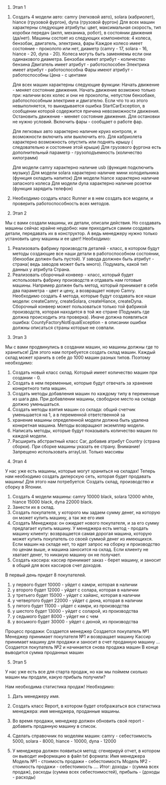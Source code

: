 1) Этап 1

  1. Создать 4 модели авто: camry (легковой авто), solara (кабриолет), hiance (грузовой фургон), dyna (грузовой фургон)
      Для всех машин характерны следующие атрибуты: цвет, максимальная скорость, тип коробки передач (акпп, механика, робот), в состоянии движения (да/нет).
      Машины состоят из следующих компонентов: 4 колеса, бензобак, двигатель, электрика, фары
      Каждое колесо имеет состояние - проколото или нет, диаметр (camry - 17, solara - 16, hiance - 20, dyna - 20). Колеса могуть быть заменяемы если они одинакового диаметра.
      Бензобак имеет атрибут - количество бензина
      Двигатель имеет атрибут - работоспособен
      Электрика имеет атрибут - работоспособна
      Фары имеют атрибут - работоспособны
      Цена - с центами
    
      Для всех машин характерны следующие функции: 
      Начать движение - меняет состояние движения. Начать движение возможно только при: наличии всех колес и они не 
      проколоты, непустом бензобаке, работоспособным электрике и двигателю. Если что то из этого невыполняется, 
      то выкидывается ошибка StartCarException, в сообщении которой содержится причина невозможности движения.
      Остановить движение - меняет состояние движения. Для остановки не нужно условий.
      Включить фары - сообщает о работе фар.
      
      Для легковых авто характерно наличие круиз контроля, и возможности включить или выключить его.
      Для кабриолета характерно возможность опустить или поднять крышу ( следовательно и состояние этой крыши)
      Для грузового фургона есть дополнительный параметр - грузоподъемность (количество килограмм)
      
      Для модели camry характерно наличие usb (функция подключить музыку)
      Для модели solara характерно наличие мини холодильника (функция охладить напиток)
      Для модели hiance характерно наличие запасного колеса
      Для модели dyna характерно наличие розетки (функция зарядить телефон)
  
  2. Необходимо создать класс Runner и в нем создать все модели, и проверить работоспособность всех методов.

2) Этап 2
   
  Мы с вами создали машины, их детали, описали действия. Но создавать машины сейчас крайне неудобно:
  нам приходиться самим создавать детали, передавать их в конструктор.
  А ведь менеджеру нужно только установить цену машины и ее цвет! 
  Необходимо: 
  1. Реализовать фабрику производств деталей - класс, в котором будут методы создающие все наши детали в работоспособном состоянии,
     (бензобак должен быть пустой). У завода должнен быть атрибут - страна( ведь заводов может быть много). Подумать, какой тип данных у атрибута Страна.
  2. Реализовать сборочный конвеер - класс, который будет использовать фабрику производств и отдавать нам готовые машины.
     Например должен быть метод, который принимает в себя два параметра - цвет и цену, а возвращает новую Camry.
     Необходимо создать 4 метода, которые будут создавать все наши модели: createCamry, createSolara, createHiance, createDyna.
     Сборочный конвеер может пользоваться только той фабрикой производств, которая находится в той же стране (Подумать где должна происходить эта проверка).
     Иначе должна появляться ошибка: CountyFactoryNotEqualException - в описании ошибки должны описаться страны которые не совпали.

3) Этап 3
   
  Мы с вами продвинулись в создании машин, но машины должны где то храниться!
  Для этого нам потребуется создать склад машин. Каждый склад может хранить в себе до 1000 машин разных типов.
  Поэтому необходимо:
  1. Создать новый класс склад. Который имеет количество машин при создании - 0.
  2. Создать в нем переменные, которые будут отвечать за хранение конкретного типа машин.
  3. Создать методы добавления машин по каждому типу в переменные из шага два. При добавлении машины, свободное место на складе должно уменьшаться.
  4. Создать методы взятия машин со склада: общий счетчик уменьшается на 1, а в переменной ответственной за
  5. хранение машины определенной модели должна быть удалена конкретная машина. Методы возвращают экземпляр модели.
  6. Написать методы, которые будут показывать количество машин по каждой модели.
  7. Расширить абстрактный класс Car, добавив атрибут Country (страна сборки). При сборке машины указать ее страну.
  Внимание! Запрещено использовать arrayList. Только массивы

4) Этап 4

  У нас уже есть машины, которые могут храниться на складах!
  Теперь нам необходимо создать дилерскую сеть, которая будет продавать машины!
  Для этого нам потребуется:
   Создать склад, производство и сборку в Японии.
  1. Создать 4 модели машины: camry 10000 black, solara 12000 white, hiance 15000 black, dyna 22000 black.
  2. Занести их в склад.
  2. Создать покупателя, у которого мы задаем сумму денег, на которую он может купить машину, а так же его имя
  3. Создать Менеджера: он ожидает нового покупателя, и за его сумму предлагает купить машину.
   У менеджера есть метод - продать машину клиенту: возвращается самая дорогая машина,
   которую может купить покупатель со своей суммой денег из имеющихся. Если машин на складе нет, то
   идет запрос на сборку и производство по ценам выше, и машина заносится на склад.
   Если клиенту не хватает денег, то никакую машину он не получает.
  4. Создать кассира: кассир принимает заказ - берет машину, и заносит в общий для всех кассиров счет доходов.
  
  В первый день придет 8 покупателей.
  1. у первого будет 10000 - уйдет с камри, которая в наличии
  2. у второго будет 12000 - уйдет с солара, которая в наличии
  3. у третьего будет 15000 - уйдет с хайанс, которая в наличии
  4. у четвертого будет 22000 - уйдет с дюна, которая в наличии
  5. у пятого будет 11000 - уйдет с камри, из производства
  6. у шестого будет 13000 - уйдет с соларой, из производства
  7. у седьмого будет 8000 - уйдет ни с чем
  8. у восьмого будет 30000 - уйдет с дюной, из производства
  
  Процесс продажи:
  Создается менеджер
  Создается покупатель №1
  Менеджер принимает покупателя №1 и возвращает машину
  Кассир принимает машину для продажи и заносит в счет проданную машину
  ...
  Создается покупатель №2 и начинается снова продажа машин
  В конце выводится сумма проданных машин

5) Этап 5

  У нас уже есть все для старта продаж, но как мы поймем сколько машин мы продали, какую прибыль получили?
  
  Нам необходима статистика продаж!
  Необходимо:
  
  1. Дать менеджеру имя.
  2. Создать класс Report, в котором будет отображаться вся статистика менеджера: имя менеджера,
  проданные машины.
  3. Во время продажи, менеджер должен обновить свой report - добавить проданную машину в список.
  
  4. Сделать справочник по моделям машин: camry - себестоимость 5000, solara - 8000, hiance - 10000, dyna - 12000
  
  5. У менеджера должен появиться метод: сгенерируй отчет, в котором он выводит информацию в файл txt формата:
  Имя менеджера
  Модель №1 - стоимость продажи - себестоимость
  Модель №2 - стоимость продажи - себестоимость
  ....
  Итог: 
  доходы - (сумма всех продаж), 
  расходы (сумма всех себестоимостей), 
  прибыль - (доходы - расходы)
